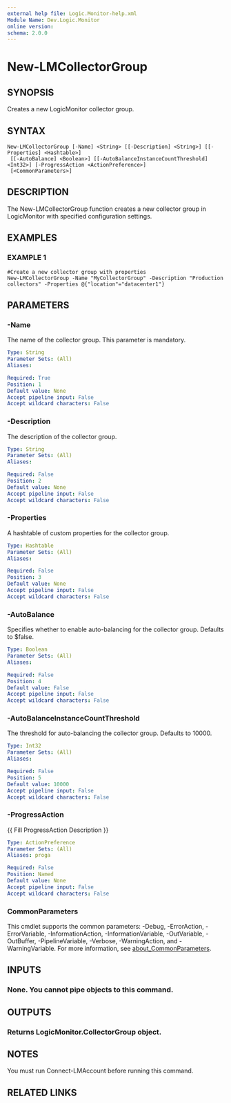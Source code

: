 ```yaml
---
external help file: Logic.Monitor-help.xml
Module Name: Dev.Logic.Monitor
online version:
schema: 2.0.0
---
```


# New-LMCollectorGroup

## SYNOPSIS
Creates a new LogicMonitor collector group.

## SYNTAX

```
New-LMCollectorGroup [-Name] <String> [[-Description] <String>] [[-Properties] <Hashtable>]
 [[-AutoBalance] <Boolean>] [[-AutoBalanceInstanceCountThreshold] <Int32>] [-ProgressAction <ActionPreference>]
 [<CommonParameters>]
```

## DESCRIPTION
The New-LMCollectorGroup function creates a new collector group in LogicMonitor with specified configuration settings.

## EXAMPLES

### EXAMPLE 1
```
#Create a new collector group with properties
New-LMCollectorGroup -Name "MyCollectorGroup" -Description "Production collectors" -Properties @{"location"="datacenter1"}
```

## PARAMETERS

### -Name
The name of the collector group.
This parameter is mandatory.

```yaml
Type: String
Parameter Sets: (All)
Aliases:

Required: True
Position: 1
Default value: None
Accept pipeline input: False
Accept wildcard characters: False
```

### -Description
The description of the collector group.

```yaml
Type: String
Parameter Sets: (All)
Aliases:

Required: False
Position: 2
Default value: None
Accept pipeline input: False
Accept wildcard characters: False
```

### -Properties
A hashtable of custom properties for the collector group.

```yaml
Type: Hashtable
Parameter Sets: (All)
Aliases:

Required: False
Position: 3
Default value: None
Accept pipeline input: False
Accept wildcard characters: False
```

### -AutoBalance
Specifies whether to enable auto-balancing for the collector group.
Defaults to $false.

```yaml
Type: Boolean
Parameter Sets: (All)
Aliases:

Required: False
Position: 4
Default value: False
Accept pipeline input: False
Accept wildcard characters: False
```

### -AutoBalanceInstanceCountThreshold
The threshold for auto-balancing the collector group.
Defaults to 10000.

```yaml
Type: Int32
Parameter Sets: (All)
Aliases:

Required: False
Position: 5
Default value: 10000
Accept pipeline input: False
Accept wildcard characters: False
```

### -ProgressAction
{{ Fill ProgressAction Description }}

```yaml
Type: ActionPreference
Parameter Sets: (All)
Aliases: proga

Required: False
Position: Named
Default value: None
Accept pipeline input: False
Accept wildcard characters: False
```

### CommonParameters
This cmdlet supports the common parameters: -Debug, -ErrorAction, -ErrorVariable, -InformationAction, -InformationVariable, -OutVariable, -OutBuffer, -PipelineVariable, -Verbose, -WarningAction, and -WarningVariable. For more information, see [about_CommonParameters](http://go.microsoft.com/fwlink/?LinkID=113216).

## INPUTS

### None. You cannot pipe objects to this command.
## OUTPUTS

### Returns LogicMonitor.CollectorGroup object.
## NOTES
You must run Connect-LMAccount before running this command.

## RELATED LINKS
